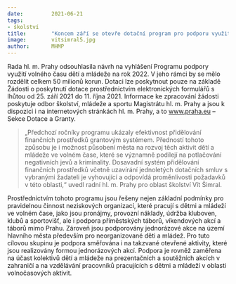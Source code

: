 ```yaml
---
date:         2021-06-21
tags:         
- školství
title:        "Koncem září se otevře dotační program pro podporu využití volného času dětí a mládeže na rok 2022"
image: 	      vitsimral5.jpg
author:       MHMP
---
```


Rada hl. m. Prahy odsouhlasila návrh na vyhlášení Programu podpory využití volného času dětí a mládeže na rok 2022. V jeho rámci by se mělo rozdělit celkem 50 milionů korun. Dotaci lze poskytnout pouze na základě Žádosti o poskytnutí dotace prostřednictvím elektronických formulářů s lhůtou od 25. září 2021 do 11. října 2021. Informace ke zpracování žádosti poskytuje odbor školství, mládeže a sportu Magistrátu hl. m. Prahy a jsou k dispozici i na internetových stránkách hl. m. Prahy, a to www.praha.eu – Sekce Dotace a Granty.

> „Předchozí ročníky programu ukázaly efektivnost přidělování finančních prostředků grantovým systémem. Předností tohoto způsobu je i možnost působení města na rozvoj těch aktivit dětí a mládeže ve volném čase, které se významně podílejí na potlačování negativních jevů a kriminality. Dosavadní systém přidělování finančních prostředků včetně uzavírání jednoletých dotačních smluv s vybranými žadateli je vyhovující a odpovídá proměnlivosti požadavků v této oblasti,“ uvedl radní hl. m. Prahy pro oblast školství Vít Šimral.

Prostřednictvím tohoto programu jsou řešeny nejen základní podmínky pro pravidelnou činnost neziskových organizací, které pracují s dětmi a mládeží ve volném čase, jako jsou pronájmy, provozní náklady, údržba kluboven, klubů a sportovišť, ale i podpora příměstských táborů, víkendových akcí a táborů mimo Prahu. Zároveň jsou podporovány jednorázové akce na území hlavního města především pro neorganizované děti a mládež. Pro tuto cílovou skupinu je podpora směřována i na takzvané otevřené aktivity, které jsou realizovány formou jednorázových akcí. Podpora je rovněž zaměřena na účast kolektivů dětí a mládeže na prezentačních a soutěžních akcích v zahraničí a na vzdělávání pracovníků pracujících s dětmi a mládeží v oblasti volnočasových aktivit.
